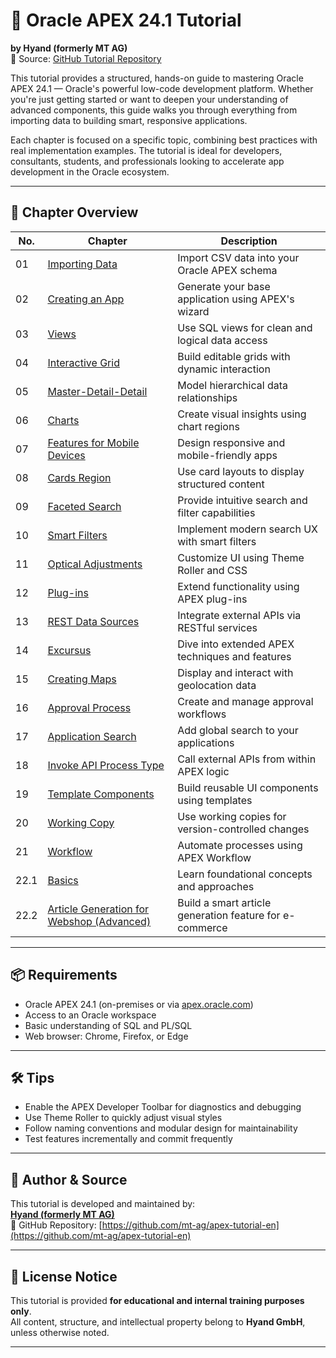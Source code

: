 # 📘 Oracle APEX 24.1 Tutorial  
**by Hyand (formerly MT AG)**  
🔗 Source: [GitHub Tutorial Repository](https://github.com/mt-ag/apex-tutorial-en)

This tutorial provides a structured, hands-on guide to mastering Oracle APEX 24.1 — Oracle's powerful low-code development platform. Whether you're just getting started or want to deepen your understanding of advanced components, this guide walks you through everything from importing data to building smart, responsive applications.

Each chapter is focused on a specific topic, combining best practices with real implementation examples. The tutorial is ideal for developers, consultants, students, and professionals looking to accelerate app development in the Oracle ecosystem.

---

## 🧱 Chapter Overview

| No. | Chapter | Description |
|-----|---------|-------------|
| 01 | [Importing Data](https://github.com/mt-ag/apex-tutorial-en/blob/24.1/docs/Chapter-01/Chapter-01%20-%20Importing%20Data.md) | Import CSV data into your Oracle APEX schema |
| 02 | [Creating an App](https://github.com/mt-ag/apex-tutorial-en/blob/24.1/docs/Chapter-02/Chapter-02%20-%20Creating%20an%20App.md) | Generate your base application using APEX's wizard |
| 03 | [Views](https://github.com/mt-ag/apex-tutorial-en/blob/24.1/docs/Chapter-03/Chapter-03%20-%20Views.md) | Use SQL views for clean and logical data access |
| 04 | [Interactive Grid](https://github.com/mt-ag/apex-tutorial-en/blob/24.1/docs/Chapter-04/Chapter-04%20-%20Interactive%20Grid.md) | Build editable grids with dynamic interaction |
| 05 | [Master-Detail-Detail](https://github.com/mt-ag/apex-tutorial-en/blob/24.1/docs/Chapter-05/Chapter-05%20-%20Master-Detail-Detail.md) | Model hierarchical data relationships |
| 06 | [Charts](https://github.com/mt-ag/apex-tutorial-en/blob/24.1/docs/Chapter-06/Chapter-06%20-%20Charts.md) | Create visual insights using chart regions |
| 07 | [Features for Mobile Devices](https://github.com/mt-ag/apex-tutorial-en/blob/24.1/docs/Chapter-07/Chapter-07%20-%20Features%20for%20Mobile%20Devices.md) | Design responsive and mobile-friendly apps |
| 08 | [Cards Region](https://github.com/mt-ag/apex-tutorial-en/blob/24.1/docs/Chapter-08/Chapter-08%20-%20Cards%20Region.md) | Use card layouts to display structured content |
| 09 | [Faceted Search](https://github.com/mt-ag/apex-tutorial-en/blob/24.1/docs/Chapter-09/Chapter-09%20-%20Faceted%20Search.md) | Provide intuitive search and filter capabilities |
| 10 | [Smart Filters](https://github.com/mt-ag/apex-tutorial-en/blob/24.1/docs/Chapter-10/Chapter-10%20-%20Smart%20Filters.md) | Implement modern search UX with smart filters |
| 11 | [Optical Adjustments](https://github.com/mt-ag/apex-tutorial-en/blob/24.1/docs/Chapter-11/Chapter-11%20-%20Optical%20Adjustments.md) | Customize UI using Theme Roller and CSS |
| 12 | [Plug-ins](https://github.com/mt-ag/apex-tutorial-en/blob/24.1/docs/Chapter-12/Chapter-12%20-%20Plug-ins.md) | Extend functionality using APEX plug-ins |
| 13 | [REST Data Sources](https://github.com/mt-ag/apex-tutorial-en/blob/24.1/docs/Chapter-13/Chapter-13%20-%20Rest%20Data%20Sources.md) | Integrate external APIs via RESTful services |
| 14 | [Excursus](https://github.com/mt-ag/apex-tutorial-en/blob/24.1/docs/Chapter-14/Chapter-14%20-%20Excursus.md) | Dive into extended APEX techniques and features |
| 15 | [Creating Maps](https://github.com/mt-ag/apex-tutorial-en/blob/24.1/docs/Chapter-15/Chapter-15%20-%20Creating%20Maps.md) | Display and interact with geolocation data |
| 16 | [Approval Process](https://github.com/mt-ag/apex-tutorial-en/blob/24.1/docs/Chapter-16/Chapter-16%20-%20Approval%20Process.md) | Create and manage approval workflows |
| 17 | [Application Search](https://github.com/mt-ag/apex-tutorial-en/blob/24.1/docs/Chapter-17/Chapter-17%20-%20Application%20Search.md) | Add global search to your applications |
| 18 | [Invoke API Process Type](https://github.com/mt-ag/apex-tutorial-en/blob/24.1/docs/Chapter-18/Chapter-18%20-%20Invoke%20API%20Process%20Type.md) | Call external APIs from within APEX logic |
| 19 | [Template Components](https://github.com/mt-ag/apex-tutorial-en/blob/24.1/docs/Chapter-19/Chapter-19%20-%20Template%20Components.md) | Build reusable UI components using templates |
| 20 | [Working Copy](https://github.com/mt-ag/apex-tutorial-en/blob/24.1/docs/Chapter-20/Chapter-20%20-%20Working%20Copy.md) | Use working copies for version-controlled changes |
| 21 | [Workflow](https://github.com/mt-ag/apex-tutorial-en/blob/24.1/docs/Chapter-21/Chapter-21%20-%20Workflow.md) | Automate processes using APEX Workflow |
| 22.1 | [Basics](https://github.com/mt-ag/apex-tutorial-en/blob/24.1/docs/Chapter-22/Chapter-22.1%20-%20Basics.md) | Learn foundational concepts and approaches |
| 22.2 | [Article Generation for Webshop (Advanced)](https://github.com/mt-ag/apex-tutorial-en/blob/24.1/docs/Chapter-22/Chapter-22.2%20-%20Article%20Generation%20for%20Webshop%20(Advanced).md) | Build a smart article generation feature for e-commerce |

---

## 📦 Requirements

- Oracle APEX 24.1 (on-premises or via [apex.oracle.com](https://apex.oracle.com))
- Access to an Oracle workspace
- Basic understanding of SQL and PL/SQL
- Web browser: Chrome, Firefox, or Edge

---

## 🛠 Tips

- Enable the APEX Developer Toolbar for diagnostics and debugging
- Use Theme Roller to quickly adjust visual styles
- Follow naming conventions and modular design for maintainability
- Test features incrementally and commit frequently

---

## 👥 Author & Source

This tutorial is developed and maintained by:  
**[Hyand (formerly MT AG)](https://www.hyand.com)**  
📂 GitHub Repository: [https://github.com/mt-ag/apex-tutorial-en](https://github.com/mt-ag/apex-tutorial-en)

---

## 📌 License Notice

This tutorial is provided **for educational and internal training purposes only**.  
All content, structure, and intellectual property belong to **Hyand GmbH**, unless otherwise noted.

---
